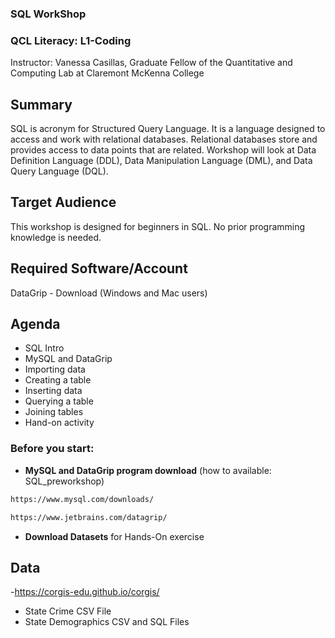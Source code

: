 ### **SQL WorkShop**

### **QCL Literacy: L1-Coding**
Instructor: Vanessa Casillas, Graduate Fellow of the Quantitative and Computing Lab at Claremont McKenna College

## **Summary**
SQL is acronym for Structured Query Language. It is a language designed to access and work with relational databases. Relational databases store and provides access to data points that are related. Workshop will look at Data Definition Language (DDL), Data Manipulation Language (DML), and Data Query Language (DQL).

## **Target Audience**
This workshop is designed for beginners in SQL. No prior programming knowledge is needed.

## **Required Software/Account**
DataGrip - Download (Windows and Mac users)

## **Agenda**
 - SQL Intro 
 - MySQL and DataGrip
 - Importing data
 - Creating a table 
 - Inserting data 
 - Querying a table 
 - Joining tables
 - Hand-on activity

### Before you start:
  - **MySQL and DataGrip program download** (how to available: SQL_preworkshop)
  ```bash
  https://www.mysql.com/downloads/ 
  ```
  ```bash
  https://www.jetbrains.com/datagrip/
  ```
  - **Download Datasets** for Hands-On exercise
 
## **Data**
  -https://corgis-edu.github.io/corgis/
   - State Crime CSV File
   - State Demographics CSV and SQL Files
    


  
